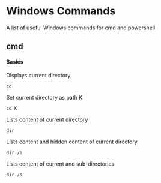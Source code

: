 # Windows Commands

A list of useful Windows commands for cmd and powershell

## cmd

#### Basics

Displays current directory

```
cd
```

Set current directory as path K

```
cd K
```

Lists content of current directory

```
dir
```

Lists content and hidden content of current directory

```
dir /a
```

Lists content of current and sub-directories

```
dir /s
```